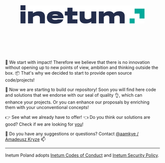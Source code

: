 <div align="middle" style="margin-left: auto; margin-right: auto; padding-top: 100px; padding-bottom: 100px">
  <picture>
    <source media="(prefers-color-scheme: dark)" srcset="/img/inetum_logo_light.png">
    <img src="/img/inetum_logo_dark.png" width="80%">
  </picture>
</div>

🚀 We start with impact! Therefore we believe that there is no innovation without opening up to new points of view, ambition and thinking outside the box. 📦 That's why we decided to start to provide open source code/projects!

💪 Now we are starting to build our repository! Soon you will find here code and solutions that we endorse with our seal of quality 👌, which can enhance your projects. Or you can enhance our proposals by enriching them with your unconventional concepts!

👉 See what we already have to offer! 👈
Do you think our solutions are good? Check if we are looking for [you](https://www.inetum.com/en/jobs?f%5B0%5D=region:1058)!

🤔 Do you have any suggestions or questions? Contact [@aamkye / Amadeusz Kryze](https://github.com/aamkye) 📫

---

Inetum Poland adopts [Inetum Codes of Conduct](CODE_OF_CONDUCT.md) and [Inetum Security Policy](SECURITY.md).
